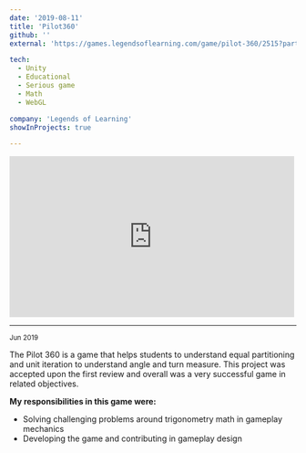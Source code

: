 ```yaml
---
date: '2019-08-11'
title: 'Pilot360'
github: ''
external: 'https://games.legendsoflearning.com/game/pilot-360/2515?partner=legends-public&media=game'

tech:
  - Unity
  - Educational
  - Serious game
  - Math
  - WebGL

company: 'Legends of Learning'
showInProjects: true

---
```


<iframe width="500" height="282" src="https://www.youtube.com/embed/DhxuXCJmFrU" frameborder="0" allow=" clipboard-write; encrypted-media; gyroscope; picture-in-picture" allowfullscreen></iframe>

--- 
<small>Jun 2019</small>  

The Pilot 360 is a game that helps students to understand equal partitioning and unit iteration to understand angle and turn measure. This project was accepted upon the first review and overall was a very successful game in related objectives. 
<!-- I am in charge of the technical side of developing these games, and I use Unity C# to develop WebGL games based on Legends of Learnings custom SDK, which is a third party that connects our developed games to their platform. -->

**My responsibilities in this game were:**
- Solving challenging problems around trigonometry math in gameplay mechanics 
- Developing the game and contributing in gameplay design

